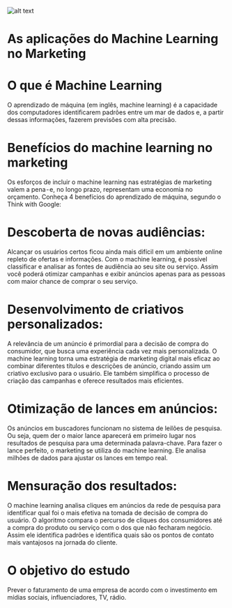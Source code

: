 ![alt text](https://www.oficinadanet.com.br/imagens/post/2430/marketing.jpg)


# As aplicações do Machine Learning no Marketing
# O que é Machine Learning
O aprendizado de máquina (em inglês, machine learning) é a capacidade dos computadores identificarem padrões entre um mar de dados e, a partir dessas informações, fazerem previsões com alta precisão. 

# Benefícios do machine learning no marketing
Os esforços de incluir o machine learning nas estratégias de marketing valem a pena - e, no longo prazo, representam uma economia no orçamento. Conheça 4 benefícios do aprendizado de máquina, segundo o Think with Google:
# Descoberta de novas audiências: 
Alcançar os usuários certos ficou ainda mais difícil em um ambiente online repleto de ofertas e informações. Com o machine learning, é possível classificar e analisar as fontes de audiência ao seu site ou serviço. Assim você poderá otimizar campanhas e exibir anúncios apenas para as pessoas com maior chance de comprar o seu serviço.
# Desenvolvimento de criativos personalizados: 
A relevância de um anúncio é primordial para a decisão de compra do consumidor, que busca uma experiência cada vez mais personalizada. O machine learning torna uma estratégia de marketing digital mais eficaz ao combinar diferentes títulos e descrições de anúncio, criando assim um criativo exclusivo para o usuário. Ele também simplifica o processo de criação das campanhas e oferece resultados mais eficientes.
# Otimização de lances em anúncios: 
Os anúncios em buscadores funcionam no sistema de leilões de pesquisa. Ou seja, quem der o maior lance aparecerá em primeiro lugar nos resultados de pesquisa para uma determinada palavra-chave. Para fazer o lance perfeito, o marketing se utiliza do machine learning. Ele analisa milhões de dados para ajustar os lances em tempo real.
# Mensuração dos resultados: 
O machine learning analisa cliques em anúncios da rede de pesquisa para identificar qual foi o mais efetiva na tomada de decisão de compra do usuário. O algoritmo compara o percurso de cliques dos consumidores até a compra do produto ou serviço com o dos que não fecharam negócio. Assim ele identifica padrões e identifica quais são os pontos de contato mais vantajosos na jornada do cliente.

# O objetivo do estudo
Prever o faturamento de uma empresa de acordo com o investimento em mídias sociais, influenciadores, TV, rádio.
